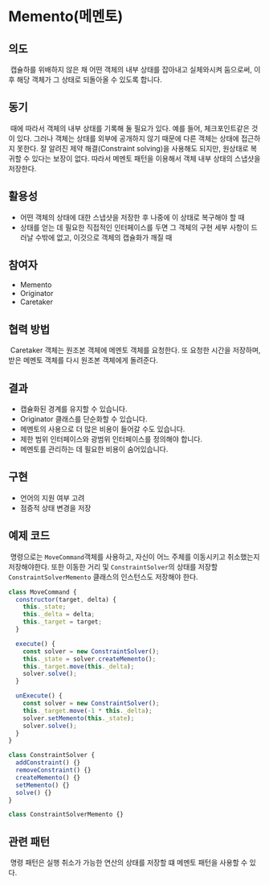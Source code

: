 # Memento(메멘토)

## 의도

&nbsp;캡슐하를 위배하지 않은 채 어떤 객체의 내부 상태를 잡아내고 실체와시켜 둠으로써, 이후 해당 객체가 그 상태로 되돌아올 수 있도록 합니다.

## 동기

&nbsp;때에 따라서 객체의 내부 상태를 기록해 둘 필요가 있다. 예를 들어, 체크포인트같은 것이 있다. 그러나 객체는 상태를 외부에 공개하지 않기 때문에 다른 객체는 상태에 접근하지 못한다. 잘 알려진 제약 해결(Constraint solving)을 사용해도 되지만, 원상태로 복귀할 수 있다는 보장이 없다. 따라서 메멘토 패턴을 이용해서 객체 내부 상태의 스냅샷을 저장한다.

## 활용성

- 어떤 객체의 상태에 대한 스냅샷을 저장한 후 나중에 이 상태로 복구해야 할 때
- 상태를 얻는 데 필요한 직접적인 인터페이스를 두면 그 객체의 구현 세부 사항이 드러날 수밖에 없고, 이것으로 객체의 캡슐화가 깨질 때

## 참여자

- Memento
- Originator
- Caretaker

## 협력 방법

&nbsp;Caretaker 객체는 원조본 객체에 메멘토 객체를 요청한다. 또 요청한 시간을 저장하며, 받은 메멘토 객체를 다시 원조본 객체에게 돌려준다.

## 결과

- 캡슐화된 경계를 유지할 수 있습니다.
- Originator 클래스를 단순화할 수 있습니다.
- 메멘토의 사용으로 더 많은 비용이 들어갈 수도 있습니다.
- 제한 범위 인터페이스와 광범위 인터페이스를 정의해야 합니다.
- 메멘토를 관리하는 데 필요한 비용이 숨어있습니다.

## 구현

- 언어의 지원 여부 고려
- 점증적 상태 변경을 저장

## 예제 코드

&nbsp;명령으로는 `MoveCommand`객체를 사용하고, 자신이 어느 주체를 이동시키고 취소했는지 저장해야한다. 또한 이동한 거리 및 `ConstraintSolver`의 상태를 저장할 `ConstraintSolverMemento` 클래스의 인스턴스도 저장해야 한다.

```javascript
class MoveCommand {
  constructor(target, delta) {
    this._state;
    this._delta = delta;
    this._target = target;
  }

  execute() {
    const solver = new ConstraintSolver();
    this._state = solver.createMemento();
    this._target.move(this._delta);
    solver.solve();
  }

  unExecute() {
    const solver = new ConstraintSolver();
    this._target.move(-1 * this._delta);
    solver.setMemento(this._state);
    solver.solve();
  }
}
```

```javascript
class ConstraintSolver {
  addConstraint() {}
  removeConstraint() {}
  createMemento() {}
  setMemento() {}
  solve() {}
}
```

```javascript
class ConstraintSolverMemento {}
```

## 관련 패턴

&nbsp;명령 패턴은 실행 취소가 가능한 연산의 상태를 저장할 떄 메멘토 패턴을 사용할 수 있다.
